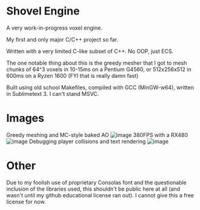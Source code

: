 # Shovel Engine

A very work-in-progress voxel engine.

My first and only major C/C++ project so far.

Written with a very limited C-like subset of C++. No OOP, just ECS.

The one notable thing about this is the greedy mesher that I got to mesh chunks of 64^3 voxels in 10-15ms on a Pentium G4560, or 512x256x512 in 600ms on a Ryzen 1600 (FYI that is really damn fast) 

Built using old school Makefiles, compiled with GCC (MinGW-w64), written in Sublimetext 3. I can't stand MSVC.


# Images
Greedy meshing and MC-style baked AO
![image](https://kosshi.net/u/qVUI.png)
380FPS with a RX480
![image](https://kosshi.net/u/NfMb.png)
Debugging player collisions and text rendering
![image](https://kosshi.net/u/Q3CQ.png)

# Other
Due to my foolish use of proprietary Consolas font and the questionable inclusion of the libraries used, this shouldn't be public here at all (and wasn't until my github educational license ran out). I cannot give this a free license for now.

